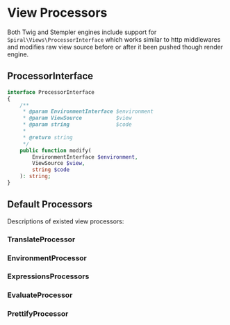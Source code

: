 # View Processors
Both Twig and Stempler engines include support for `Spiral\Views\ProcessorInterface` which works similar to http middlewares and modifies raw view source before or after it been pushed though render engine.

## ProcessorInterface
```php
interface ProcessorInterface
{
    /**
     * @param EnvironmentInterface $environment
     * @param ViewSource           $view
     * @param string               $code
     *
     * @return string
     */
    public function modify(
        EnvironmentInterface $environment,
        ViewSource $view,
        string $code
    ): string;
}
```

## Default Processors
Descriptions of existed view processors:
 
### TranslateProcessor

### EnvironmentProcessor

### ExpressionsProcessors

### EvaluateProcessor

### PrettifyProcessor